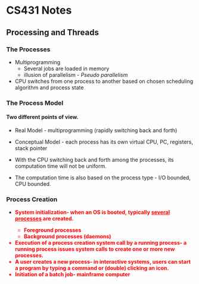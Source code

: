 # CS431 Notes

Processing and Threads
----------------------

### The Processes
* Multiprogramming
    + Several jobs are loaded in memory
    + illusion of parallelism - *Pseudo parallelism*
* CPU switches from one process to another based on chosen scheduling algorithm and process state

### The Process Model
#### Two different points of view. 
* Real Model - multiprogramming (rapidly switching back and forth) 
* Conceptual Model - each process has its own virtual CPU, PC, registers, stack pointer

* With the CPU switching back and forth among the processes, its computation time will not be uniform. 
* The computation time is also based on the process type - I/O bounded, CPU bounded.

### Process Creation
* <b style="color: red;">System initialization<b>- when an OS is booted, typically <u>several processes</u> are created.
    + Foreground processes
    + Background processes (daemons)
* __Execution of a process creation system call by a running process__- a running process issues system calls to create one or more new processes.
* __A user creates a new process__- in interactive systems, users can start a program by typing a command or (double) clicking an icon.
* __Initiation of a batch job__- mainframe computer
